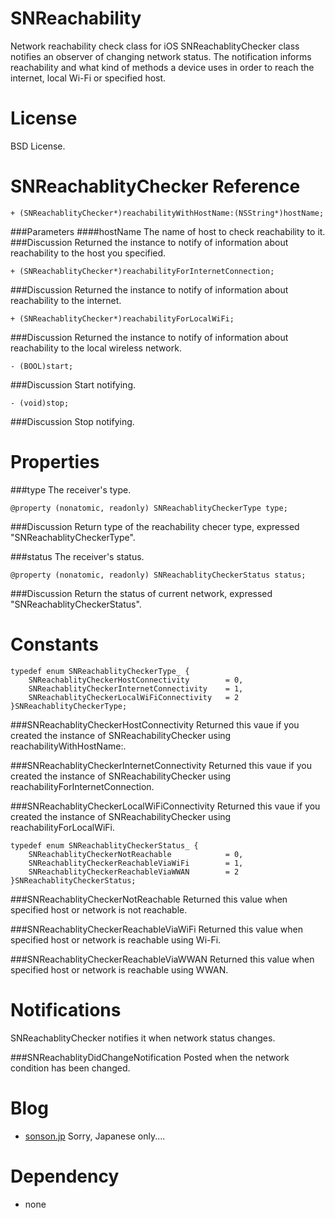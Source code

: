 SNReachability
==============
Network reachability check class for iOS
SNReachablityChecker class notifies an observer of changing network status.
The notification informs reachability and what kind of methods a device uses in order to reach the internet, local Wi-Fi or specified host.

License
=======
BSD License.

SNReachablityChecker Reference
=======

	+ (SNReachablityChecker*)reachabilityWithHostName:(NSString*)hostName;
###Parameters
####hostName
The name of host to check reachability to it.
###Discussion
Returned the instance to notify of information about reachability to the host you specified.

	+ (SNReachablityChecker*)reachabilityForInternetConnection;
###Discussion
Returned the instance to notify of information about reachability to the internet.


	+ (SNReachablityChecker*)reachabilityForLocalWiFi;
###Discussion
Returned the instance to notify of information about reachability to the local wireless network.

	- (BOOL)start;
###Discussion
Start notifying.

	- (void)stop;
###Discussion
Stop notifying.

Properties
======
###type
The receiver's type.

	@property (nonatomic, readonly) SNReachablityCheckerType type;
###Discussion
Return type of the reachability checer type, expressed "SNReachablityCheckerType".

###status
The receiver's status.

	@property (nonatomic, readonly) SNReachablityCheckerStatus status;
###Discussion
Return the status of current network, expressed "SNReachablityCheckerStatus".

Constants
======
	typedef enum SNReachablityCheckerType_ {
		SNReachablityCheckerHostConnectivity		= 0,
		SNReachablityCheckerInternetConnectivity	= 1,
		SNReachablityCheckerLocalWiFiConnectivity	= 2
	}SNReachablityCheckerType;

###SNReachablityCheckerHostConnectivity
Returned this vaue if you created the instance of SNReachabilityChecker using reachabilityWithHostName:.

###SNReachablityCheckerInternetConnectivity
Returned this vaue if you created the instance of SNReachabilityChecker using reachabilityForInternetConnection.

###SNReachablityCheckerLocalWiFiConnectivity
Returned this vaue if you created the instance of SNReachabilityChecker using reachabilityForLocalWiFi.

	typedef enum SNReachablityCheckerStatus_ {
		SNReachablityCheckerNotReachable			= 0,
		SNReachablityCheckerReachableViaWiFi		= 1,
		SNReachablityCheckerReachableViaWWAN		= 2
	}SNReachablityCheckerStatus;

###SNReachablityCheckerNotReachable
Returned this value when specified host or network is not reachable.

###SNReachablityCheckerReachableViaWiFi
Returned this value when specified host or network is reachable using Wi-Fi.

###SNReachablityCheckerReachableViaWWAN
Returned this value when specified host or network is reachable using WWAN.

Notifications
======
SNReachablityChecker notifies it when network status changes.

###SNReachablityDidChangeNotification
Posted when the network condition has been changed.

Blog
=======
 * [sonson.jp][]
Sorry, Japanese only....

Dependency
=======
 * none

[sonson.jp]: http://sonson.jp